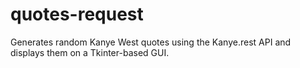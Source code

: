 # quotes-request
Generates random Kanye West quotes using the Kanye.rest API and displays them on a Tkinter-based GUI.
